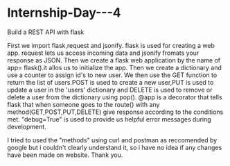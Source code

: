 # Internship-Day---4
Build a REST API with flask


First we import flask,request and jsonify. flask is used for creating a web app. request lets us access incoming data and jsonify fromats your response as JSON.
Then we create a flask web application by the name of app= flask().it allos us to initialize the app.
Then we create a dictionary and use a counter to assign id's to new user.
We then use the GET function to return the list of users.POST is used to create a new user,PUT is used to update a user in the 'users' dictionary and DELETE is used to remove or delete a user from the dictionary using pop().
@app is a decorator that tells flask that when someone goes to the route() with any method(GET,POST,PUT,DELETE) give response according to the conditions met.
"debug=True" is used to provide us helpful error messages during development.


I tried to used the "methods" using curl and postman as reccomended by google but i couldn't clearly understand it, so i have no idea if any changes have been made on website.
Thank you.
